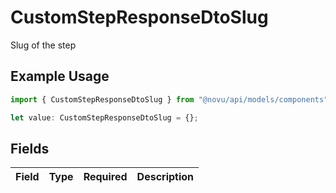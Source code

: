 # CustomStepResponseDtoSlug

Slug of the step

## Example Usage

```typescript
import { CustomStepResponseDtoSlug } from "@novu/api/models/components";

let value: CustomStepResponseDtoSlug = {};
```

## Fields

| Field       | Type        | Required    | Description |
| ----------- | ----------- | ----------- | ----------- |